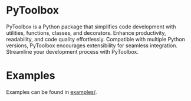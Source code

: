 # PyToolbox

PyToolbox is a Python package that simplifies code development with utilities, functions, classes, and decorators. Enhance productivity, readability, and code quality effortlessly. Compatible with multiple Python versions, PyToolbox encourages extensibility for seamless integration. Streamline your development process with PyToolbox.


# Examples

Examples can be found in [examples/](examples/).
